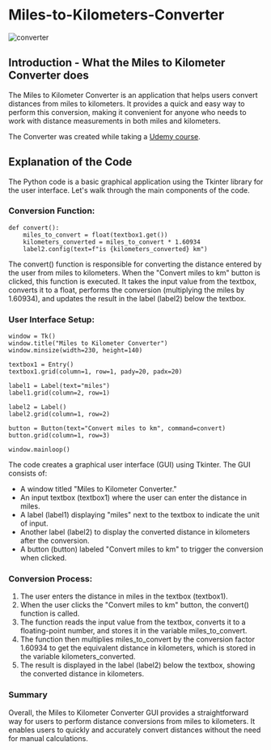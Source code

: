 # Miles-to-Kilometers-Converter

![converter](https://github.com/buczyniak/Miles-to-Kilometers-Converter/assets/78871310/6da3fc14-404b-4710-81bf-ff02af07cef8)

## Introduction - What the Miles to Kilometer Converter does
The Miles to Kilometer Converter is an application that helps users convert distances from miles to kilometers. 
It provides a quick and easy way to perform this conversion, making it convenient for anyone who needs to work 
with distance measurements in both miles and kilometers.

The Converter was created while taking a [Udemy course](https://www.udemy.com/course/100-days-of-code/).

## Explanation of the Code
The Python code is a basic graphical application using the Tkinter library for the user interface. 
Let's walk through the main components of the code.

### Conversion Function:
```
def convert():
    miles_to_convert = float(textbox1.get())
    kilometers_converted = miles_to_convert * 1.60934
    label2.config(text=f"is {kilometers_converted} km")
```
The convert() function is responsible for converting the distance entered by the user from miles to 
kilometers. When the "Convert miles to km" button is clicked, this function is executed. It takes the 
input value from the textbox, converts it to a float, performs the conversion (multiplying the miles by 
1.60934), and updates the result in the label (label2) below the textbox.

### User Interface Setup:
```
window = Tk()
window.title("Miles to Kilometer Converter")
window.minsize(width=230, height=140)

textbox1 = Entry()
textbox1.grid(column=1, row=1, pady=20, padx=20)

label1 = Label(text="miles")
label1.grid(column=2, row=1)

label2 = Label()
label2.grid(column=1, row=2)

button = Button(text="Convert miles to km", command=convert)
button.grid(column=1, row=3)

window.mainloop()
```
The code creates a graphical user interface (GUI) using Tkinter. The GUI consists of:

* A window titled "Miles to Kilometer Converter."
* An input textbox (textbox1) where the user can enter the distance in miles.
* A label (label1) displaying "miles" next to the textbox to indicate the unit of input.
* Another label (label2) to display the converted distance in kilometers after the conversion.
* A button (button) labeled "Convert miles to km" to trigger the conversion when clicked.

### Conversion Process:
1. The user enters the distance in miles in the textbox (textbox1).
1. When the user clicks the "Convert miles to km" button, the convert() function is called.
1. The function reads the input value from the textbox, converts it to a floating-point number, and stores 
it in the variable miles_to_convert.
1. The function then multiplies miles_to_convert by the conversion factor 1.60934 to get the equivalent 
distance in kilometers, which is stored in the variable kilometers_converted.
1. The result is displayed in the label (label2) below the textbox, showing the converted distance in kilometers.

### Summary
Overall, the Miles to Kilometer Converter GUI provides a straightforward way for users to perform distance 
conversions from miles to kilometers. It enables users to quickly and accurately convert distances without the 
need for manual calculations.
